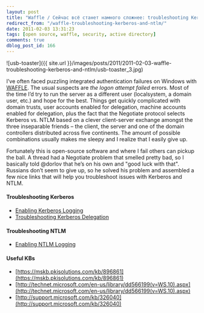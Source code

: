 ```yaml
---
layout: post
title: "Waffle / Сейчас всё станет намного сложнее: troubleshooting Kerberos and NTLM"
redirect_from: "/waffle-troubleshooting-kerberos-and-ntlm/"
date: 2011-02-03 13:31:23
tags: [open source, waffle, security, active directory]
comments: true
dblog_post_id: 166
---
```

![usb-toaster]({{ site.url }}/images/posts/2011/2011-02-03-waffle-troubleshooting-kerberos-and-ntlm/usb-toaster_3.jpg)

I’ve often faced puzzling integrated authentication failures on Windows with [WAFFLE](https://github.com/dblock/waffle/). The usual suspects are _the logon attempt failed_ errors. Most of the time I’d try to run the server as a different user (localsystem, a domain user, etc.) and hope for the best. Things get quickly complicated with domain trusts, user accounts enabled for delegation, machine accounts enabled for delegation, plus the fact that the Negotiate protocol selects Kerberos vs. NTLM based on a clever client-server exchange amongst the three inseparable friends – the client, the server and one of the domain controllers distributed across five continents. The amount of possible combinations usually makes me sleepy and I realize that I easily give up.

Fortunately this is open-source software and where I fail others can pickup the ball. A thread had a Negotiate problem that smelled pretty bad, so I basically told @dorlov that he’s on his own and "good luck with that". Russians don’t seem to give up, so he solved his problem and assembled a few nice links that will help you troubleshoot issues with Kerberos and NTLM.

#### Troubleshooting Kerberos

- [Enabling Kerberos Logging](http://support.microsoft.com/?id=262177)
- [Troubleshooting Kerberos Delegation](https://support.microsoft.com/en-us/help/907272/kerberos-authentication-and-troubleshooting-delegation-issues)

#### Troubleshooting NTLM

- [Enabling NTLM Logging](http://blogs.technet.com/b/askds/archive/2009/10/08/ntlm-blocking-and-you-application-analysis-and-auditing-methodologies-in-windows-7.aspx)

#### Useful KBs

- [https://mskb.pkisolutions.com/kb/896861](https://mskb.pkisolutions.com/kb/896861)
- [http://technet.microsoft.com/en-us/library/dd566199(v=WS.10).aspx](http://technet.microsoft.com/en-us/library/dd566199(v=WS.10).aspx)
- [http://support.microsoft.com/kb/326040](http://support.microsoft.com/kb/326040)

